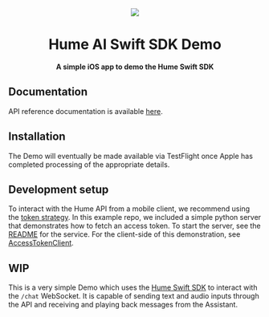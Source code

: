 <div align="center">
  <img src="https://storage.googleapis.com/hume-public-logos/hume/hume-banner.png">
  <h1>Hume AI Swift SDK Demo</h1>

  <p>
    <strong>A simple iOS app to demo the Hume Swift SDK</strong>
  </p>
</div>

## Documentation

API reference documentation is available [here](https://dev.hume.ai/reference/).

## Installation

The Demo will eventually be made available via TestFlight once Apple has completed
processing of the appropriate details.

## Development setup

To interact with the Hume API from a mobile client, we recommend using the [token strategy](https://dev.hume.ai/docs/introduction/api-key#authentication-strategies). 
In this example repo, we included a simple python server that demonstrates how to fetch an access token. To start the server, see the [README](access_token_service/README.md) for the service. For the client-side of this demonstration, see [AccessTokenClient](EVIExample/EVIDemo/Clients/AccessTokenClient.swift). 

## WIP

This is a very simple Demo which uses the [Hume Swift SDK](https://github.com/HumeAI/hume-swift-sdk) to interact
with the `/chat` WebSocket. It is capable of sending text and audio inputs through the API
and receiving and playing back messages from the Assistant.
